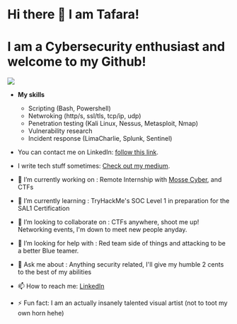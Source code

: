 
# Hi there 👋 I am Tafara!
# I am a Cybersecurity enthusiast and welcome to my Github!
<a href="https://linkedin.com/in/tafara-magumise"><img src="https://img.shields.io/badge/-LinkedIn-0072b1?&style=for-the-badge&logo=linkedin&logoColor=white" /></a>

- <b> My skills</b>
  - Scripting (Bash, Powershell)
  - Netwroking (http/s, ssl/tls, tcp/ip, udp)
  - Penetration testing (Kali Linux, Nessus, Metasploit, Nmap)
  - Vulnerability research
  - Incident response (LimaCharlie, Splunk, Sentinel)
  

- You can contact me on LinkedIn: [follow this link](https://linkedin.com/in/tafara-magumise).
- I write tech stuff sometimes: [Check out my medium](https://medium.com/@superdupertafara).


- 🔭 I’m currently working on : Remote Internship with [Mosse Cyber](https://www.mosse-institute.com/certifications/mrci-remote-cybersecurity-internship.html), and CTFs
- 🌱 I’m currently learning : TryHackMe's SOC Level 1 in preparation for the SAL1 Certification
- 👯 I’m looking to collaborate on : CTFs anywhere, shoot me up! Networking events, I'm down to meet new people anyday.
- 🤔 I’m looking for help with : Red team side of things and attacking to be a better Blue teamer.
- 💬 Ask me about : Anything security related, I'll give my humble 2 cents to the best of my abilities
- 📫 How to reach me: [LinkedIn](https://linkedin.com/in/tafara-magumise)
- ⚡ Fun fact: I am an actually insanely talented visual artist (not to toot my own horn hehe)


